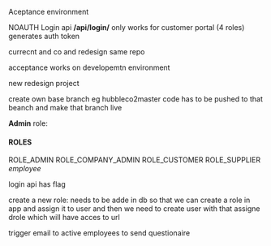 Aceptance environment

NOAUTH
Login api
**/api/login/**
only works for customer portal (4 roles)
generates auth token


currecnt and co and redesign same repo

acceptance works on developemtn environment

new redesign project 


create own base branch eg hubbleco2master
code has to be pushed to that beanch and make that branch live

**Admin** role:

#### ROLES

ROLE_ADMIN 
ROLE_COMPANY_ADMIN 
ROLE_CUSTOMER 
ROLE_SUPPLIER
*employee*

login api has flag 


create a new role:
needs to be adde in db so that we can create a role in app and assign it to user and then we need to create user with that assigne drole which will have acces to url


trigger email to active employees to send questionaire

